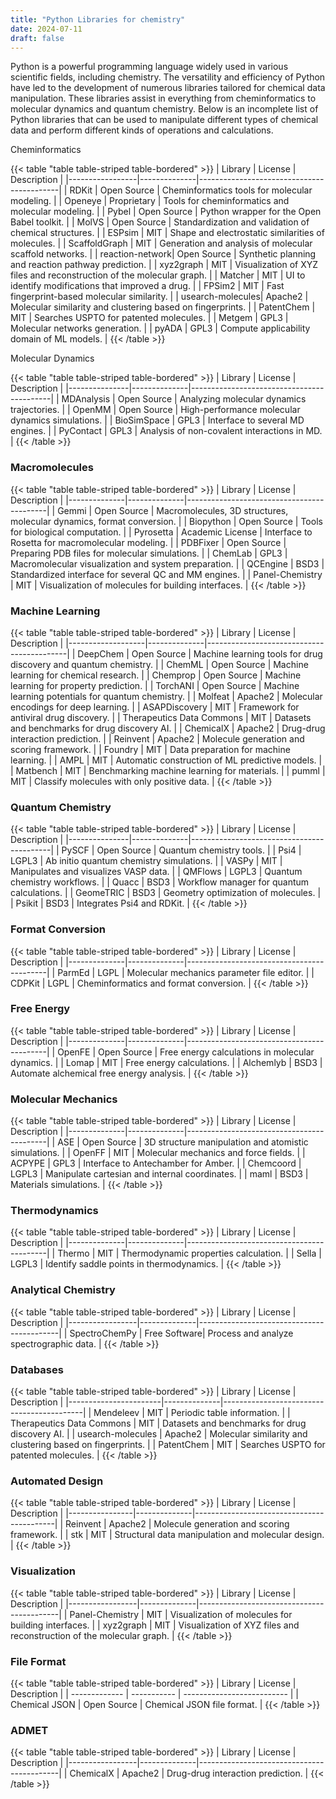 ```yaml
---
title: "Python Libraries for chemistry"
date: 2024-07-11
draft: false
---
```


Python is a powerful programming language widely used in various scientific fields, including chemistry. The versatility and efficiency of Python have led to the development of numerous libraries tailored for chemical data manipulation. These libraries assist in everything from cheminformatics to molecular dynamics and quantum chemistry. Below is an incomplete list of Python libraries that can be used to manipulate different types of chemical data and perform different kinds of operations and calculations.



Cheminformatics

{{< table "table table-striped table-bordered" >}}
| Library         | License      | Description                               |
|-----------------|--------------|-------------------------------------------|
| RDKit           | Open Source  | Cheminformatics tools for molecular modeling. |
| Openeye         | Proprietary  | Tools for cheminformatics and molecular modeling. |
| Pybel           | Open Source  | Python wrapper for the Open Babel toolkit. |
| MolVS           | Open Source  | Standardization and validation of chemical structures. |
| ESPsim          | MIT          | Shape and electrostatic similarities of molecules. |
| ScaffoldGraph   | MIT          | Generation and analysis of molecular scaffold networks. |
| reaction-network| Open Source  | Synthetic planning and reaction pathway prediction. |
| xyz2graph       | MIT          | Visualization of XYZ files and reconstruction of the molecular graph. |
| Matcher         | MIT          | UI to identify modifications that improved a drug. |
| FPSim2          | MIT          | Fast fingerprint-based molecular similarity. |
| usearch-molecules| Apache2     | Molecular similarity and clustering based on fingerprints. |
| PatentChem      | MIT          | Searches USPTO for patented molecules. |
| Metgem          | GPL3         | Molecular networks generation. |
| pyADA           | GPL3         | Compute applicability domain of ML models. |
{{< /table >}}


Molecular Dynamics

{{< table "table table-striped table-bordered" >}}
| Library       | License      | Description                               |
|---------------|--------------|-------------------------------------------|
| MDAnalysis    | Open Source  | Analyzing molecular dynamics trajectories. |
| OpenMM        | Open Source  | High-performance molecular dynamics simulations. |
| BioSimSpace   | GPL3         | Interface to several MD engines. |
| PyContact     | GPL3         | Analysis of non-covalent interactions in MD. |
{{< /table >}}

### Macromolecules

{{< table "table table-striped table-bordered" >}}
| Library      | License      | Description                               |
|--------------|--------------|-------------------------------------------|
| Gemmi        | Open Source  | Macromolecules, 3D structures, molecular dynamics, format conversion. |
| Biopython    | Open Source  | Tools for biological computation. |
| Pyrosetta    | Academic License | Interface to Rosetta for macromolecular modeling. |
| PDBFixer     | Open Source  | Preparing PDB files for molecular simulations. |
| ChemLab      | GPL3         | Macromolecular visualization and system preparation. |
| QCEngine     | BSD3         | Standardized interface for several QC and MM engines. |
| Panel-Chemistry | MIT       | Visualization of molecules for building interfaces. |
{{< /table >}}

### Machine Learning

{{< table "table table-striped table-bordered" >}}
| Library           | License      | Description                               |
|-------------------|--------------|-------------------------------------------|
| DeepChem          | Open Source  | Machine learning tools for drug discovery and quantum chemistry. |
| ChemML            | Open Source  | Machine learning for chemical research. |
| Chemprop          | Open Source  | Machine learning for property prediction. |
| TorchANI          | Open Source  | Machine learning potentials for quantum chemistry. |
| Molfeat           | Apache2      | Molecular encodings for deep learning. |
| ASAPDiscovery     | MIT          | Framework for antiviral drug discovery. |
| Therapeutics Data Commons | MIT  | Datasets and benchmarks for drug discovery AI. |
| ChemicalX         | Apache2      | Drug-drug interaction prediction. |
| Reinvent          | Apache2      | Molecule generation and scoring framework. |
| Foundry           | MIT          | Data preparation for machine learning. |
| AMPL              | MIT          | Automatic construction of ML predictive models. |
| Matbench          | MIT          | Benchmarking machine learning for materials. |
| pumml             | MIT          | Classify molecules with only positive data. |
{{< /table >}}

### Quantum Chemistry

{{< table "table table-striped table-bordered" >}}
| Library       | License      | Description                               |
|---------------|--------------|-------------------------------------------|
| PySCF         | Open Source  | Quantum chemistry tools. |
| Psi4          | LGPL3        | Ab initio quantum chemistry simulations. |
| VASPy         | MIT          | Manipulates and visualizes VASP data. |
| QMFlows       | LGPL3        | Quantum chemistry workflows. |
| Quacc         | BSD3         | Workflow manager for quantum calculations. |
| GeomeTRIC     | BSD3         | Geometry optimization of molecules. |
| Psikit        | BSD3         | Integrates Psi4 and RDKit. |
{{< /table >}}

### Format Conversion

{{< table "table table-striped table-bordered" >}}
| Library      | License      | Description                               |
|--------------|--------------|-------------------------------------------|
| ParmEd       | LGPL         | Molecular mechanics parameter file editor. |
| CDPKit       | LGPL         | Cheminformatics and format conversion. |
{{< /table >}}

### Free Energy

{{< table "table table-striped table-bordered" >}}
| Library      | License      | Description                               |
|--------------|--------------|-------------------------------------------|
| OpenFE       | Open Source  | Free energy calculations in molecular dynamics. |
| Lomap        | MIT          | Free energy calculations. |
| Alchemlyb    | BSD3         | Automate alchemical free energy analysis. |
{{< /table >}}

### Molecular Mechanics

{{< table "table table-striped table-bordered" >}}
| Library      | License      | Description                               |
|--------------|--------------|-------------------------------------------|
| ASE          | Open Source  | 3D structure manipulation and atomistic simulations. |
| OpenFF       | MIT          | Molecular mechanics and force fields. |
| ACPYPE       | GPL3         | Interface to Antechamber for Amber. |
| Chemcoord    | LGPL3        | Manipulate cartesian and internal coordinates. |
| maml         | BSD3         | Materials simulations. |
{{< /table >}}		

### Thermodynamics

{{< table "table table-striped table-bordered" >}}
| Library      | License      | Description                               |
|--------------|--------------|-------------------------------------------|
| Thermo       | MIT          | Thermodynamic properties calculation. |
| Sella        | LGPL3        | Identify saddle points in thermodynamics. |
{{< /table >}}

### Analytical Chemistry

{{< table "table table-striped table-bordered" >}}
| Library         | License      | Description                               |
|-----------------|--------------|-------------------------------------------|
| SpectroChemPy   | Free Software| Process and analyze spectrographic data. |
{{< /table >}}

### Databases

{{< table "table table-striped table-bordered" >}}
| Library               | License      | Description                               |
|-----------------------|--------------|-------------------------------------------|
| Mendeleev             | MIT          | Periodic table information. |
| Therapeutics Data Commons | MIT      | Datasets and benchmarks for drug discovery AI. |
| usearch-molecules     | Apache2      | Molecular similarity and clustering based on fingerprints. |
| PatentChem            | MIT          | Searches USPTO for patented molecules. |
{{< /table >}}

### Automated Design

{{< table "table table-striped table-bordered" >}}
| Library        | License      | Description                               |
|----------------|--------------|-------------------------------------------|
| Reinvent       | Apache2      | Molecule generation and scoring framework. |
| stk            | MIT          | Structural data manipulation and molecular design. |
{{< /table >}}

### Visualization

{{< table "table table-striped table-bordered" >}}
| Library         | License      | Description                               |
|-----------------|--------------|-------------------------------------------|
| Panel-Chemistry | MIT          | Visualization of molecules for building interfaces. |
| xyz2graph       | MIT          | Visualization of XYZ files and reconstruction of the molecular graph. |
{{< /table >}}

### File Format

{{< table "table table-striped table-bordered" >}}
| Library       | License     | Description                |
| ------------- | ----------- | -------------------------- |
| Chemical JSON | Open Source | Chemical JSON file format. |
{{< /table >}}

### ADMET

{{< table "table table-striped table-bordered" >}}
| Library         | License      | Description                               |
|-----------------|--------------|-------------------------------------------|
| ChemicalX       | Apache2      | Drug-drug interaction prediction. |
{{< /table >}}
